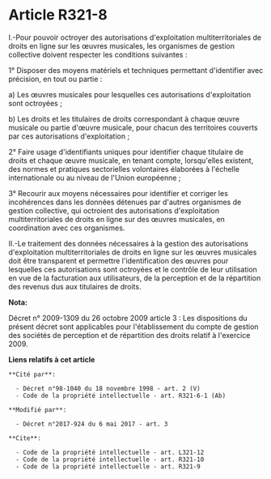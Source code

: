 # Article R321-8

I.-Pour pouvoir octroyer des autorisations d'exploitation multiterritoriales de droits en ligne sur les œuvres musicales, les
organismes de gestion collective doivent respecter les conditions suivantes :

1° Disposer des moyens matériels et techniques permettant d'identifier avec précision, en tout ou partie :

a) Les œuvres musicales pour lesquelles ces autorisations d'exploitation sont octroyées ;

b) Les droits et les titulaires de droits correspondant à chaque œuvre musicale ou partie d'œuvre musicale, pour chacun des
territoires couverts par ces autorisations d'exploitation ;

2° Faire usage d'identifiants uniques pour identifier chaque titulaire de droits et chaque œuvre musicale, en tenant compte,
lorsqu'elles existent, des normes et pratiques sectorielles volontaires élaborées à l'échelle internationale ou au niveau de
l'Union européenne ;

3° Recourir aux moyens nécessaires pour identifier et corriger les incohérences dans les données détenues par d'autres
organismes de gestion collective, qui octroient des autorisations d'exploitation multiterritoriales de droits en ligne sur
des œuvres musicales, en coordination avec ces organismes.

II.-Le traitement des données nécessaires à la gestion des autorisations d'exploitation multiterritoriales de droits en ligne
sur les œuvres musicales doit être transparent et permettre l'identification des œuvres pour lesquelles ces autorisations
sont octroyées et le contrôle de leur utilisation en vue de la facturation aux utilisateurs, de la perception et de la
répartition des revenus dus aux titulaires de droits.

**Nota:**

Décret n° 2009-1309 du 26 octobre 2009 article 3 : Les dispositions du présent décret sont applicables pour l'établissement
du compte de gestion des sociétés de perception et de répartition des droits relatif à l'exercice 2009.

**Liens relatifs à cet article**

	**Cité par**:

	  - Décret n°98-1040 du 18 novembre 1998 - art. 2 (V)
	  - Code de la propriété intellectuelle - art. R321-6-1 (Ab)

	**Modifié par**:

	  - Décret n°2017-924 du 6 mai 2017 - art. 3

	**Cite**:

	  - Code de la propriété intellectuelle - art. L321-12
	  - Code de la propriété intellectuelle - art. R321-10
	  - Code de la propriété intellectuelle - art. R321-9
